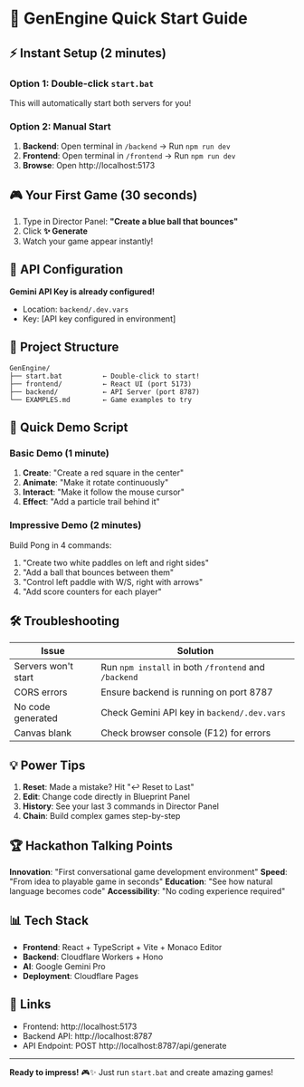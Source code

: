 # 🚀 GenEngine Quick Start Guide

## ⚡ Instant Setup (2 minutes)

### Option 1: Double-click `start.bat`
This will automatically start both servers for you!

### Option 2: Manual Start
1. **Backend**: Open terminal in `/backend` → Run `npm run dev`
2. **Frontend**: Open terminal in `/frontend` → Run `npm run dev`  
3. **Browse**: Open http://localhost:5173

## 🎮 Your First Game (30 seconds)

1. Type in Director Panel: **"Create a blue ball that bounces"**
2. Click **✨ Generate**
3. Watch your game appear instantly!

## 🔑 API Configuration

**Gemini API Key is already configured!**
- Location: `backend/.dev.vars`
- Key: [API key configured in environment]

## 📁 Project Structure
```
GenEngine/
├── start.bat          ← Double-click to start!
├── frontend/          ← React UI (port 5173)
├── backend/           ← API Server (port 8787)
└── EXAMPLES.md        ← Game examples to try
```

## 🎯 Quick Demo Script

### Basic Demo (1 minute)
1. **Create**: "Create a red square in the center"
2. **Animate**: "Make it rotate continuously"
3. **Interact**: "Make it follow the mouse cursor"
4. **Effect**: "Add a particle trail behind it"

### Impressive Demo (2 minutes)
Build Pong in 4 commands:
1. "Create two white paddles on left and right sides"
2. "Add a ball that bounces between them"
3. "Control left paddle with W/S, right with arrows"
4. "Add score counters for each player"

## 🛠️ Troubleshooting

| Issue | Solution |
|-------|----------|
| Servers won't start | Run `npm install` in both `/frontend` and `/backend` |
| CORS errors | Ensure backend is running on port 8787 |
| No code generated | Check Gemini API key in `backend/.dev.vars` |
| Canvas blank | Check browser console (F12) for errors |

## 💡 Power Tips

1. **Reset**: Made a mistake? Hit "↩️ Reset to Last"
2. **Edit**: Change code directly in Blueprint Panel
3. **History**: See your last 3 commands in Director Panel
4. **Chain**: Build complex games step-by-step

## 🏆 Hackathon Talking Points

**Innovation**: "First conversational game development environment"
**Speed**: "From idea to playable game in seconds"
**Education**: "See how natural language becomes code"
**Accessibility**: "No coding experience required"

## 📊 Tech Stack
- **Frontend**: React + TypeScript + Vite + Monaco Editor
- **Backend**: Cloudflare Workers + Hono
- **AI**: Google Gemini Pro
- **Deployment**: Cloudflare Pages

## 🔗 Links
- Frontend: http://localhost:5173
- Backend API: http://localhost:8787
- API Endpoint: POST http://localhost:8787/api/generate

---

**Ready to impress!** 🎮✨ Just run `start.bat` and create amazing games!